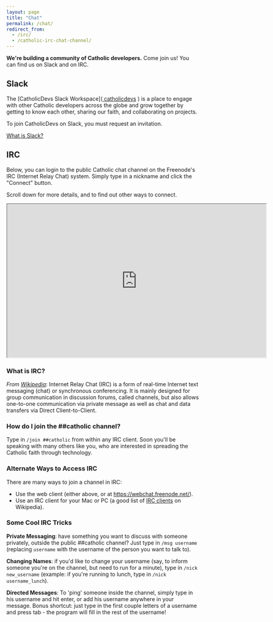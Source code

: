```yaml
---
layout: page
title: "Chat"
permalink: /chat/
redirect_from:
  - /irc/
  - /catholic-irc-chat-channel/
---
```


**We're building a community of Catholic developers.** Come join us! You can find us on Slack and on IRC.

## Slack

The [CatholicDevs Slack Workspace](<a href="https://catholicdevs.slack.com"><i class="fab fa-slack"></i> <span class="username">catholicdevs</span></a>
) is a place to engage with other Catholic developers across the globe and grow together by getting to know each other, sharing our faith, and collaborating on projects.

To join CatholicDevs on Slack, you must request an invitation.



<div class="slack-invitation">
  <div id="CommunityInviter"></div>
</div>
<div class="slack-help-link">
  <a href="https://slack.com/help/articles/115004071768-What-is-Slack-">What is Slack?</a>
</div>


## IRC

Below, you can login to the public Catholic chat channel on the Freenode's IRC (Internet Relay Chat) system. Simply type in a nickname and click the "Connect" button.

Scroll down for more details, and to find out other ways to connect.

<iframe src="https://webchat.freenode.net/?channels=%23%23catholic" width="675" height="400"></iframe>

### What is IRC?

_From [Wikipedia](https://en.wikipedia.org/wiki/Internet_Relay_Chat)_: Internet Relay Chat (IRC) is a form of real-time Internet text messaging (chat) or synchronous conferencing. It is mainly designed for group communication in discussion forums, called channels, but also allows one-to-one communication via private message as well as chat and data transfers via Direct Client-to-Client.

### How do I join the ##catholic channel?

Type in `/join ##catholic` from within any IRC client. Soon you'll be speaking with many others like you, who are interested in spreading the Catholic faith through technology.

### Alternate Ways to Access IRC

There are many ways to join a channel in IRC:

  - Use the web client (either above, or at <https://webchat.freenode.net/>).
  - Use an IRC client for your Mac or PC (a good list of [IRC clients](https://en.wikipedia.org/wiki/Comparison_of_Internet_Relay_Chat_clients) on Wikipedia).

### Some Cool IRC Tricks

**Private Messaging**: have something you want to discuss with someone privately, outside the public ##catholic channel? Just type in `/msg username` (replacing `username` with the username of the person you want to talk to).

**Changing Names**: if you'd like to change your username (say, to inform someone you're on the channel, but need to run for a minute), type in `/nick new_username` (example: if you're running to lunch, type in `/nick username_lunch`).

**Directed Messages**: To 'ping' someone inside the channel, simply type in his username and hit enter, or add his username anywhere in your message. Bonus shortcut: just type in the first couple letters of a username and press tab - the program will fill in the rest of the username!


<script>
  window.CommunityInviterAsyncInit = function () {
    CommunityInviter.init({
      app_url:'open-source-catholic',
      team_id:'catholicdevs'
   })
  };

  (function(d, s, id){
    var js, fjs = d.getElementsByTagName(s)[0];
    if (d.getElementById(id)) {return;}
    js = d.createElement(s); js.id = id;
    js.src = "https://communityinviter.com/js/communityinviter.js";
    fjs.parentNode.insertBefore(js, fjs);
  }(document, 'script', 'Community_Inviter'));
</script>